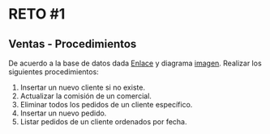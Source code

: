 # RETO #1

## Ventas - Procedimientos

De acuerdo a la base de datos dada [Enlace](/sql/structure.sql) y diagrama [imagen](/diagramas/diagrama_logico.png). Realizar los siguientes procedimientos:

1. Insertar un nuevo cliente si no existe.
2. Actualizar la comisión de un comercial.
3. Eliminar todos los pedidos de un cliente específico.
4. Insertar un nuevo pedido.
5. Listar pedidos de un cliente ordenados por fecha.